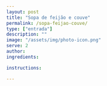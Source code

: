 ```yaml
---
layout: post
title: "Sopa de feijão e couve"
permalink: /sopa-feijao-couve/
type: ["entrada"]
description: ""
image: "/assets/img/photo-icon.png"
serve: 2
author: 
ingredients:

instructions:

---
```

